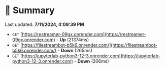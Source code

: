 # 📖 Summary
Last updated: **7/11/2024, 4:09:39 PM**

- `GET` [https://restreamer-09gx.onrender.com](https://restreamer-09gx.onrender.com) - **Up** (21374ms)
- `GET` [https://filestreambot-b5k6.onrender.com/](https://filestreambot-b5k6.onrender.com/) - **Down** (265ms)
- `GET` [https://jupyterlab-python3-12-3.onrender.com](https://jupyterlab-python3-12-3.onrender.com) - **Down** (206ms)
